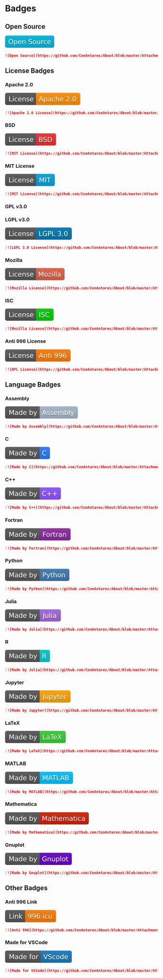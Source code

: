 # Badges

## Open Source

![Open Source](https://github.com/ConAntares/About/blob/master/Attachments/OpenSource.svg)

```markdown
![Open Source](https://github.com/ConAntares/About/blob/master/Attachments/OpenSource.svg)
```

## License Badges

### Apache 2.0

[![Apache 2.0 License](https://github.com/ConAntares/About/blob/master/Attachments/LicenseApache2.0.svg)](https://www.apache.org/licenses/LICENSE-2.0)

```markdown
[![Apache 2.0 License](https://github.com/ConAntares/About/blob/master/Attachments/LicenseApache2.0.svg)](https://www.apache.org/licenses/LICENSE-2.0)
```

### BSD

[![MIT License](https://github.com/ConAntares/About/blob/master/Attachments/LicenseBSD.svg)](https://www.freebsd.org/copyright/freebsd-license.html)

```markdown
[![MIT License](https://github.com/ConAntares/About/blob/master/Attachments/LicenseBSD.svg)](https://www.freebsd.org/copyright/freebsd-license.html)
```

### MIT License

[![MIT License](https://github.com/ConAntares/About/blob/master/Attachments/LicenseMIT.svg)](https://opensource.org/licenses/mit-license.php)

```markdown
[![MIT License](https://github.com/ConAntares/About/blob/master/Attachments/LicenseMIT.svg)](https://opensource.org/licenses/mit-license.php)
```

### GPL v3.0

### LGPL v3.0

[![LGPL 3.0 License](https://github.com/ConAntares/About/blob/master/Attachments/LicenseLGPL3.0.svg)](https://www.gnu.org/licenses/lgpl-3.0)

```markdown
[![LGPL 3.0 License](https://github.com/ConAntares/About/blob/master/Attachments/LicenseLGPL3.0.svg)](https://www.gnu.org/licenses/lgpl-3.0)
```

### Mozilla

[![Mozilla License](https://github.com/ConAntares/About/blob/master/Attachments/LicenseMozilla.svg)](https://www.mozilla.org/en-US/MPL/)

```markdown
[![Mozilla License](https://github.com/ConAntares/About/blob/master/Attachments/LicenseMozilla.svg)](https://www.mozilla.org/en-US/MPL/)
```

### ISC

[![Mozilla License](https://github.com/ConAntares/About/blob/master/Attachments/LicenseISC.svg)](https://opensource.org/licenses/ISC)

```markdown
[![Mozilla License](https://github.com/ConAntares/About/blob/master/Attachments/LicenseISC.svg)](https://opensource.org/licenses/ISC)
```

### Anti 996 License

[![NPL License](https://github.com/ConAntares/About/blob/master/Attachments/LicenseNPL.svg)](https://github.com/996icu/996.ICU/blob/master/LICENSE)

```markdown
[![NPL License](https://github.com/ConAntares/About/blob/master/Attachments/LicenseNPL.svg)](https://github.com/996icu/996.ICU/blob/master/LICENSE)
```

## Language Badges

### Assembly

[![Made by Assembly](https://github.com/ConAntares/About/blob/master/Attachments/MadebyAssembly.svg)](https://en.wikipedia.org/wiki/Assembly_language)

```markdown
[![Made by Assembly](https://github.com/ConAntares/About/blob/master/Attachments/MadebyAssembly.svg)](https://en.wikipedia.org/wiki/Assembly_language)
```

### C

[![Made by C](https://github.com/ConAntares/About/blob/master/Attachments/MadebyC.svg)](https://en.wikipedia.org/wiki/C_(programming_language))

```markdown
[![Made by C](https://github.com/ConAntares/About/blob/master/Attachments/MadebyC.svg)](https://en.wikipedia.org/wiki/C_(programming_language))
```

### C++

[![Made by C++](https://github.com/ConAntares/About/blob/master/Attachments/MadebyCpp.svg)](https://en.wikipedia.org/wiki/C%2B%2B)

```markdown
[![Made by C++](https://github.com/ConAntares/About/blob/master/Attachments/MadebyCpp.svg)](https://en.wikipedia.org/wiki/C%2B%2B)
```

### Fortran

[![Made by Fortran](https://github.com/ConAntares/About/blob/master/Attachments/MadebyFortran.svg)](http://www.fortran.com/)

```markdown
[![Made by Fortran](https://github.com/ConAntares/About/blob/master/Attachments/MadebyFortran.svg)](http://www.fortran.com/)
```

### Python

[![Made by Python](https://github.com/ConAntares/About/blob/master/Attachments/MadebyPython.svg)](https://www.python.org/)

```markdown
[![Made by Python](https://github.com/ConAntares/About/blob/master/Attachments/MadebyPython.svg)](https://www.python.org/)
```

### Julia

[![Made by Julia](https://github.com/ConAntares/About/blob/master/Attachments/MadebyJulia.svg)](https://julialang.org/)

```markdown
[![Made by Julia](https://github.com/ConAntares/About/blob/master/Attachments/MadebyJulia.svg)](https://julialang.org/)
```

### R

[![Made by Julia](https://github.com/ConAntares/About/blob/master/Attachments/MadebyR.svg)](https://www.r-project.org/)

```markdown
[![Made by Julia](https://github.com/ConAntares/About/blob/master/Attachments/MadebyR.svg)](https://www.r-project.org/)
```

### Jupyter

[![Made by Jupyter](https://github.com/ConAntares/About/blob/master/Attachments/MadebyJupyter.svg)](https://jupyter.org/)

```markdown
[![Made by Jupyter](https://github.com/ConAntares/About/blob/master/Attachments/MadebyJupyter.svg)](https://jupyter.org/)
```

### LaTeX

[![Made by LaTeX](https://github.com/ConAntares/About/blob/master/Attachments/MadebyLaTeX.svg)](https://www.latex-project.org/)

```markdown
[![Made by LaTeX](https://github.com/ConAntares/About/blob/master/Attachments/MadebyLaTeX.svg)](https://www.latex-project.org/)
```

### MATLAB

[![Made by MATLAB](https://github.com/ConAntares/About/blob/master/Attachments/MadebyMATLAB.svg)](https://www.mathworks.com/)

```markdown
[![Made by MATLAB](https://github.com/ConAntares/About/blob/master/Attachments/MadebyMATLAB.svg)](https://www.mathworks.com/)
```

### Mathematica

[![Made by Mathematica](https://github.com/ConAntares/About/blob/master/Attachments/MadebyMathematica.svg)](http://www.wolfram.com/)

```markdown
[![Made by Mathematica](https://github.com/ConAntares/About/blob/master/Attachments/MadebyMathematica.svg)](http://www.wolfram.com/)
```

### Gnuplot

[![Made by Gnuplot](https://github.com/ConAntares/About/blob/master/Attachments/MadebyGnuplot.svg)](http://gnuplot.sourceforge.net/)

```markdown
[![Made by Gnuplot](https://github.com/ConAntares/About/blob/master/Attachments/MadebyGnuplot.svg)](http://gnuplot.sourceforge.net/)
```

## Other Badges

### Anti 996 Link

[![Anti 996](https://github.com/ConAntares/About/blob/master/Attachments/LinkNPL.svg)](https://996.icu)

```markdown
[![Anti 996](https://github.com/ConAntares/About/blob/master/Attachments/LinkNPL.svg)](https://996.icu)
```

### Made for VSCode

[![Made for VSCode](https://github.com/ConAntares/About/blob/master/Attachments/MadeforVSCode.svg)](https://code.visualstudio.com/)

```markdown
[![Made for VSCode](https://github.com/ConAntares/About/blob/master/Attachments/MadeforVSCode.svg)](https://code.visualstudio.com/)
```